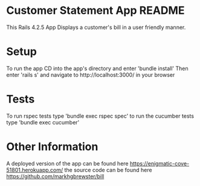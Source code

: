 # Customer Statement App README
This Rails 4.2.5 App Displays a customer's bill in a user friendly manner.

# Setup

To run the app CD into the app's directory and enter 'bundle install' 
Then enter 'rails s' and navigate to http://localhost:3000/ in your browser

# Tests
  To run rspec tests type 'bundle exec rspec spec'
  to run the cucumber tests type 'bundle exec cucumber'
  
# Other Information
  A deployed version of the app can be found here https://enigmatic-cove-51801.herokuapp.com/
  the source code can be found here https://github.com/markhgbrewster/bill
